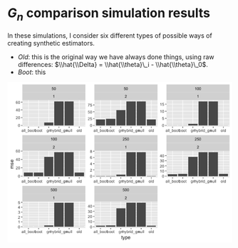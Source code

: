 *G*<sub>*n*</sub> comparison simulation results
================

In these simulations, I consider six different types of possible ways of creating synthetic estimators.

-   *Old*: this is the original way we have always done things, using raw differences: $\\hat{\\Delta} = \\hat{\\theta}\_i - \\hat{\\theta}\_0$.
-   *Boot*: this

![](13_create-sim-report_files/figure-markdown_github/unnamed-chunk-1-1.png)

